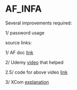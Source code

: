# AF_INFA

Several improvements required:  

1/ password usage

source links:  

1/ AF doc [link](https://airflow.apache.org/docs/apache-airflow/stable/concepts/xcoms.html)  

2/ Udemy [video](https://www.youtube.com/watch?v=8veO7-SN5ZY&ab_channel=DatawithMarc) that helped  

2.5/ code for above video [link](https://www.notion.so/Solution-fdea635b3c894d0c856148ba2370fc47)  

3/ XCom [explanation](https://marclamberti.com/blog/airflow-xcom/)  
